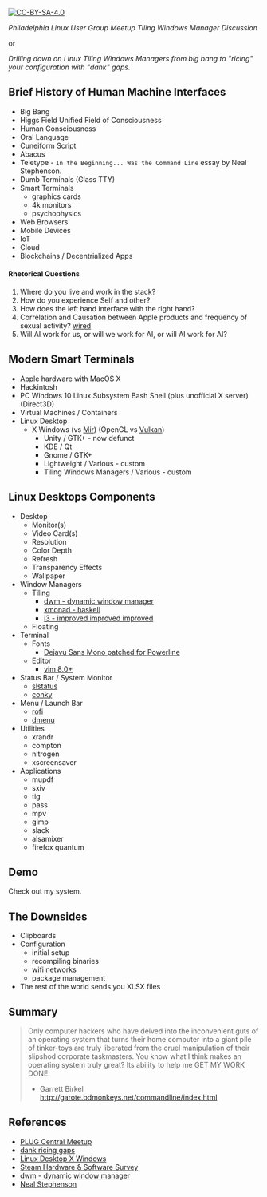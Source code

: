 [![CC-BY-SA-4.0](https://licensebuttons.net/l/by-sa/4.0/88x31.png)](https://creativecommons.org/licenses/by-sa/4.0/legalcode)

*Philadelphia Linux User Group Meetup Tiling Windows Manager Discussion*

or

*Drilling down on Linux Tiling Windows Managers from big bang to "ricing" your configuration with "dank" gaps.*

## Brief History of Human Machine Interfaces
* Big Bang
* Higgs Field Unified Field of Consciousness
* Human Consciousness
* Oral Language
* Cuneiform Script
* Abacus
* Teletype - `In the Beginning... Was the Command Line` essay by Neal Stephenson.
* Dumb Terminals (Glass TTY)
* Smart Terminals
  - graphics cards
  - 4k monitors
  - psychophysics
* Web Browsers
* Mobile Devices
* IoT
* Cloud
* Blockchains / Decentrialized Apps

#### Rhetorical Questions
1. Where do you live and work in the stack?
1. How do you experience Self and other?
1. How does the left hand interface with the right hand?
1. Correlation and Causation between Apple products and frequency of sexual activity? [wired](https://www.wired.com/2010/08/gadget-sex/)
1. Will AI work for us, or will we work for AI, or will AI work for AI?

## Modern Smart Terminals
* Apple hardware with MacOS X
* Hackintosh
* PC Windows 10 Linux Subsystem Bash Shell (plus unofficial X server) (Direct3D)
* Virtual Machines / Containers
* Linux Desktop
  - X Windows (vs [Mir](https://wiki.ubuntu.com/Mir/)) (OpenGL vs [Vulkan](https://en.wikipedia.org/wiki/Vulkan_(API)))
    + Unity / GTK+ - now defunct
    + KDE / Qt
    + Gnome / GTK+
    + Lightweight / Various - custom
    + Tiling Windows Managers / Various - custom

## Linux Desktops Components
* Desktop
  - Monitor(s)
  - Video Card(s)
  - Resolution
  - Color Depth
  - Refresh
  - Transparency Effects
  - Wallpaper
* Window Managers
  - Tiling
    + [dwm - dynamic window manager](https://dwm.suckless.org/)
    + [xmonad - haskell](http://xmonad.org/)
    + [i3 - improved improved improved](https://i3wm.org/)
  - Floating
* Terminal
  - Fonts
    + [Dejavu Sans Mono patched for Powerline](https://github.com/powerline/fonts)
  - Editor
    + [vim 8.0+](https://github.com/vim/vim)
* Status Bar / System Monitor
  - [slstatus](https://github.com/drkhsh/slstatus)
  - [conky](https://github.com/brndnmtthws/conky)
* Menu / Launch Bar
  - [rofi](https://github.com/DaveDavenport/rofi)
  - [dmenu](https://tools.suckless.org/dmenu/)
* Utilities
  - xrandr
  - compton
  - nitrogen
  - xscreensaver
* Applications
  - mupdf
  - sxiv
  - tig
  - pass
  - mpv
  - gimp
  - slack
  - alsamixer
  - firefox quantum

## Demo
Check out my system.

## The Downsides
* Clipboards
* Configuration
  - initial setup
  - recompiling binaries
  - wifi networks
  - package management
* The rest of the world sends you XLSX files

## Summary
> Only computer hackers who have delved into the inconvenient guts of
> an operating system that turns their home computer into a giant pile
> of tinker-toys are truly liberated from the cruel manipulation of their
> slipshod corporate taskmasters. You know what I think makes an operating
> system truly great? Its ability to help me GET MY WORK DONE.
> - Garrett Birkel http://garote.bdmonkeys.net/commandline/index.html

## References
* [PLUG Central Meetup](https://www.meetup.com/Philadelphia-Linux-User-Group-Meetup/events/244971579/)
* [dank ricing gaps](https://www.youtube.com/results?search_query=tiling+dank+gaps+i3)
* [Linux Desktop X Windows](https://en.wikipedia.org/wiki/Comparison_of_X_Window_System_desktop_environments)
* [Steam Hardware & Software Survey](http://store.steampowered.com/hwsurvey#cat9)
* [dwm - dynamic window manager](https://dwm.suckless.org/)
* [Neal Stephenson](https://en.wikipedia.org/wiki/In_the_Beginning..._Was_the_Command_Line)
